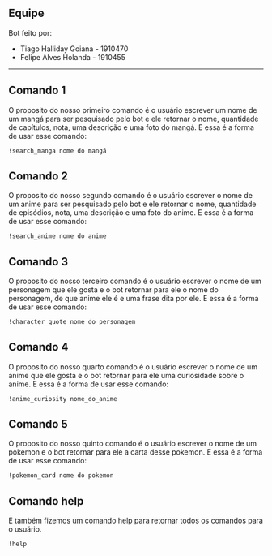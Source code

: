 ## Equipe
Bot feito por:
- Tiago Halliday Goiana - 1910470
- Felipe Alves Holanda - 1910455
---
## Comando 1
O proposito do nosso primeiro comando é o usuário escrever um nome de um mangá para ser pesquisado pelo bot e ele retornar o nome, quantidade de capítulos, nota, uma descrição e uma foto do mangá.
E essa é a forma de usar esse comando:
```bash
!search_manga nome do mangá
```
## Comando 2
O proposito do nosso segundo comando é o usuário escrever o nome de um anime para ser pesquisado pelo bot e ele retornar o nome, quantidade de episódios, nota, uma descrição e uma foto do anime.
E essa é a forma de usar esse comando:
```bash
!search_anime nome do anime
```
## Comando 3
O proposito do nosso terceiro comando é o usuário escrever o nome de um personagem que ele gosta e o bot retornar para ele o nome do personagem, de que anime ele é e uma frase dita por ele.
E essa é a forma de usar esse comando:
```bash
!character_quote nome do personagem
```
## Comando 4
O proposito do nosso quarto comando é o usuário escrever o nome de um anime que ele gosta e o bot retornar para ele uma curiosidade sobre o anime.
E essa é a forma de usar esse comando:
```bash
!anime_curiosity nome_do_anime
```
## Comando 5
O proposito do nosso quinto comando é o usuário escrever o nome de um pokemon e o bot retornar para ele a carta desse pokemon.
E essa é a forma de usar esse comando:
```bash
!pokemon_card nome do pokemon
```
## Comando help
E também fizemos um comando help para retornar todos os comandos para o usuário.
```bash
!help
```
